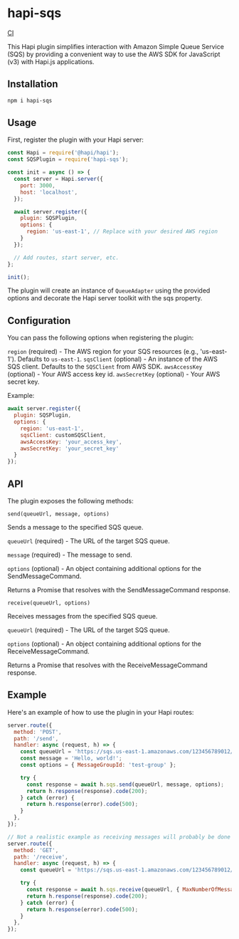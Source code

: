 # hapi-sqs
[CI](https://github.com/afgallo/hapi-sqs/actions/workflows/main.yml/badge.svg?branch=main)

This Hapi plugin simplifies interaction with Amazon Simple Queue Service (SQS) by providing a convenient way to use the AWS SDK for JavaScript (v3) with Hapi.js applications.

## Installation

```bash
npm i hapi-sqs
```

## Usage

First, register the plugin with your Hapi server:

```javascript
const Hapi = require('@hapi/hapi');
const SQSPlugin = require('hapi-sqs');

const init = async () => {
  const server = Hapi.server({
    port: 3000,
    host: 'localhost',
  });

  await server.register({
    plugin: SQSPlugin,
    options: {
      region: 'us-east-1', // Replace with your desired AWS region
    }
  });

  // Add routes, start server, etc.
};

init();
```

The plugin will create an instance of `QueueAdapter` using the provided options and decorate the Hapi server toolkit with the sqs property.

## Configuration

You can pass the following options when registering the plugin:

`region` (required) - The AWS region for your SQS resources (e.g., 'us-east-1'). Defaults to `us-east-1`.
`sqsClient` (optional) - An instance of the AWS SQS client. Defaults to the `SQSClient` from AWS SDK.
`awsAccessKey` (optional) - Your AWS access key id.
`awsSecretKey` (optional) - Your AWS secret key.

Example:
```javascript
await server.register({
  plugin: SQSPlugin,
  options: {
    region: 'us-east-1',
    sqsClient: customSQSClient,
    awsAccessKey: 'your_access_key',
    awsSecretKey: 'your_secret_key'
  }
});
```

## API
The plugin exposes the following methods:

`send(queueUrl, message, options)`

Sends a message to the specified SQS queue.

`queueUrl` (required) - The URL of the target SQS queue.

`message` (required) - The message to send.

`options` (optional) - An object containing additional options for the SendMessageCommand.

Returns a Promise that resolves with the SendMessageCommand response.

`receive(queueUrl, options)`

Receives messages from the specified SQS queue.

`queueUrl` (required) - The URL of the target SQS queue.

`options` (optional) - An object containing additional options for the ReceiveMessageCommand.

Returns a Promise that resolves with the ReceiveMessageCommand response.

## Example
Here's an example of how to use the plugin in your Hapi routes:

```javascript
server.route({
  method: 'POST',
  path: '/send',
  handler: async (request, h) => {
    const queueUrl = 'https://sqs.us-east-1.amazonaws.com/123456789012/MyQueue';
    const message = 'Hello, world!';
    const options = { MessageGroupId: 'test-group' };

    try {
      const response = await h.sqs.send(queueUrl, message, options);
      return h.response(response).code(200);
    } catch (error) {
      return h.response(error).code(500);
    }
  },
});

// Not a realistic example as receiving messages will probably be done in a background worker
server.route({
  method: 'GET',
  path: '/receive',
  handler: async (request, h) => {
    const queueUrl = 'https://sqs.us-east-1.amazonaws.com/123456789012/MyQueue';

    try {
      const response = await h.sqs.receive(queueUrl, { MaxNumberOfMessages: 1 });
      return h.response(response).code(200);
    } catch (error) {
      return h.response(error).code(500);
    }
  },
});
```
